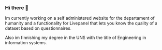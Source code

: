 ### Hi there 👋

Im currently working on a self administered website for the departament of humanity and a functionality for Livepanel that lets you know the quality of a dataset based on questionnaires.

Also im finnishing my degree in the UNS with the title of Engineering in information systems.



<!--
**SaintRoguer/SaintRoguer** is a ✨ _special_ ✨ repository because its `README.md` (this file) appears on your GitHub profile.

Here are some ideas to get you started:

- 🔭 I’m currently working on ...
- 🌱 I’m currently learning ...
- 👯 I’m looking to collaborate on ...
- 🤔 I’m looking for help with ...
- 💬 Ask me about ...
- 📫 How to reach me: ...
- 😄 Pronouns: ...
- ⚡ Fun fact: ...
-->
